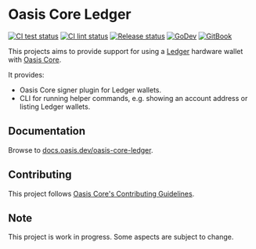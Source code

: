 # Oasis Core Ledger

[![CI test status][github-ci-tests-badge]][github-ci-tests-link]
[![CI lint status][github-ci-lint-badge]][github-ci-lint-link]
[![Release status][github-release-badge]][github-release-link]
[![GoDev][godev-badge]][godev-link]
[![GitBook][gitbook-badge]][gitbook-link]

<!-- markdownlint-disable line-length -->
[github-ci-tests-badge]: https://github.com/oasisprotocol/oasis-core-ledger/workflows/ci-tests/badge.svg
[github-ci-tests-link]: https://github.com/oasisprotocol/oasis-core-ledger/actions?query=workflow:ci-tests+branch:master
[github-ci-lint-badge]: https://github.com/oasisprotocol/oasis-core-ledger/workflows/ci-lint/badge.svg
[github-ci-lint-link]: https://github.com/oasisprotocol/oasis-core-ledger/actions?query=workflow:ci-lint+branch:master
[github-release-badge]: https://github.com/oasisprotocol/oasis-core-ledger/workflows/release/badge.svg
[github-release-link]: https://github.com/oasisprotocol/oasis-core-ledger/actions?query=workflow:release
[godev-badge]: https://img.shields.io/badge/go.dev-reference-007d9c?logo=go&logoColor=white
[godev-link]: https://pkg.go.dev/mod/github.com/oasisprotocol/oasis-core-ledger?tab=packages
[gitbook-badge]: https://img.shields.io/badge/gitbook-docs-007d9c?logo=read-the-docs&logoColor=white
[gitbook-link]: /oasis-core-ledger
<!-- markdownlint-enable line-length -->

This projects aims to provide support for using a [Ledger] hardware
wallet with [Oasis Core].

It provides:

- Oasis Core signer plugin for Ledger wallets.
- CLI for running helper commands, e.g. showing an account address or listing
  Ledger wallets.

## Documentation

Browse to [docs.oasis.dev/oasis-core-ledger][docs].

## Contributing

This project follows [Oasis Core's Contributing Guidelines][core-contrib].

## Note

This project is work in progress. Some aspects are subject to change.

[Ledger]: https://www.ledger.com/
[Oasis Core]: https://github.com/oasisprotocol/oasis-core
[docs]: /oasis-core-ledger
[core-contrib]:
  https://github.com/oasisprotocol/oasis-core/blob/master/CONTRIBUTING.md
